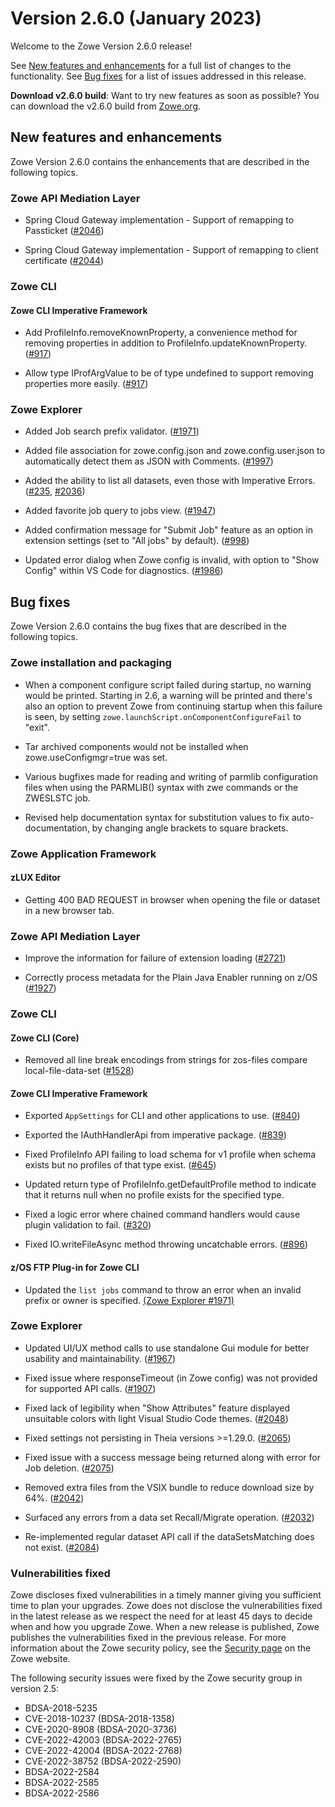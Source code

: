 # Version 2.6.0 (January 2023)

Welcome to the Zowe Version 2.6.0 release!

See [New features and enhancements](#new-features-and-enhancements) for a full list of changes to the functionality. See [Bug fixes](#bug-fixes) for a list of issues addressed in this release.

**Download v2.6.0 build**: Want to try new features as soon as possible? You can download the v2.6.0 build from [Zowe.org](https://www.zowe.org/download.html).

## New features and enhancements

Zowe Version 2.6.0 contains the enhancements that are described in the following topics.

### Zowe API Mediation Layer

* Spring Cloud Gateway implementation - Support of remapping to Passticket ([#2046](https://github.com/zowe/api-layer/issues/2046))

* Spring Cloud Gateway implementation - Support of remapping to client certificate ([#2044](https://github.com/zowe/api-layer/issues/2044))

### Zowe CLI

#### Zowe CLI Imperative Framework

- Add ProfileInfo.removeKnownProperty, a convenience method for removing properties in addition to ProfileInfo.updateKnownProperty. ([#917](https://github.com/zowe/imperative/issues/917))

- Allow type IProfArgValue to be of type undefined to support removing properties more easily. ([#917](https://github.com/zowe/imperative/issues/917))

### Zowe Explorer

- Added Job search prefix validator. ([#1971](https://github.com/zowe/vscode-extension-for-zowe/issues/1971))

- Added file association for zowe.config.json and zowe.config.user.json to automatically detect them as JSON with Comments. ([#1997](https://github.com/zowe/vscode-extension-for-zowe/issues/1997))

- Added the ability to list all datasets, even those with Imperative Errors. ([#235](https://github.com/zowe/vscode-extension-for-zowe/issues/235), [#2036](https://github.com/zowe/vscode-extension-for-zowe/issues/2036))

- Added favorite job query to jobs view. ([#1947](https://github.com/zowe/vscode-extension-for-zowe/issues/1947))

- Added confirmation message for "Submit Job" feature as an option in extension settings (set to "All jobs" by default). ([#998](https://github.com/zowe/vscode-extension-for-zowe/issues/998))

- Updated error dialog when Zowe config is invalid, with option to "Show Config" within VS Code for diagnostics. ([#1986](https://github.com/zowe/vscode-extension-for-zowe/issues/1986))

## Bug fixes

Zowe Version 2.6.0 contains the bug fixes that are described in the following topics.

### Zowe installation and packaging

- When a component configure script failed during startup, no warning would be printed. Starting in 2.6, a warning will be printed and there's also an option to prevent Zowe from continuing startup when this failure is seen, by setting `zowe.launchScript.onComponentConfigureFail` to "exit".

- Tar archived components would not be installed when zowe.useConfigmgr=true was set.

- Various bugfixes made for reading and writing of parmlib configuration files when using the PARMLIB() syntax with zwe commands or the ZWESLSTC job.

- Revised help documentation syntax for substitution values to fix auto-documentation, by changing angle brackets to square brackets.

### Zowe Application Framework

#### zLUX Editor

- Getting 400 BAD REQUEST in browser when opening the file or dataset in a new browser tab.

### Zowe API Mediation Layer

* Improve the information for failure of extension loading ([#2721](https://github.com/zowe/api-layer/pull/2721)) 

* Correctly process metadata for the Plain Java Enabler running on z/OS ([#1927](https://github.com/zowe/api-layer/issues/1927))
### Zowe CLI

#### Zowe CLI (Core)

- Removed all line break encodings from strings for zos-files compare local-file-data-set ([#1528](https://github.com/zowe/zowe-cli/issues/1528))

#### Zowe CLI Imperative Framework

- Exported `AppSettings` for CLI and other applications to use. ([#840](https://github.com/zowe/imperative/issues/840))

- Exported the IAuthHandlerApi from imperative package. ([#839](https://github.com/zowe/imperative/issues/839))

- Fixed ProfileInfo API failing to load schema for v1 profile when schema exists but no profiles of that type exist. ([#645](https://github.com/zowe/imperative/issues/645))

- Updated return type of ProfileInfo.getDefaultProfile method to indicate that it returns null when no profile exists for the specified type.

- Fixed a logic error where chained command handlers would cause plugin validation to fail. ([#320](https://github.com/zowe/imperative/issues/320))

- Fixed IO.writeFileAsync method throwing uncatchable errors. ([#896](https://github.com/zowe/imperative/issues/896))

#### z/OS FTP Plug-in for Zowe CLI

- Updated the `list jobs` command to throw an error when an invalid prefix or owner is specified. [(Zowe Explorer #1971)](https://github.com/zowe/vscode-extension-for-zowe/issues/1971)

### Zowe Explorer

- Updated UI/UX method calls to use standalone Gui module for better usability and maintainability. ([#1967](https://github.com/zowe/vscode-extension-for-zowe/issues/1967))

- Fixed issue where responseTimeout (in Zowe config) was not provided for supported API calls. ([#1907](https://github.com/zowe/vscode-extension-for-zowe/issues/1907))

- Fixed lack of legibility when "Show Attributes" feature displayed unsuitable colors with light Visual Studio Code themes. ([#2048](https://github.com/zowe/vscode-extension-for-zowe/issues/2048))

- Fixed settings not persisting in Theia versions >=1.29.0. ([#2065](https://github.com/zowe/vscode-extension-for-zowe/pull/2065))

- Fixed issue with a success message being returned along with error for Job deletion. ([#2075](https://github.com/zowe/vscode-extension-for-zowe/issues/2075))

- Removed extra files from the VSIX bundle to reduce download size by 64%. ([#2042](https://github.com/zowe/vscode-extension-for-zowe/pull/2042))

- Surfaced any errors from a data set Recall/Migrate operation. ([#2032](https://github.com/zowe/vscode-extension-for-zowe/issues/2032))

- Re-implemented regular dataset API call if the dataSetsMatching does not exist. ([#2084](https://github.com/zowe/vscode-extension-for-zowe/issues/2084))

### Vulnerabilities fixed

Zowe discloses fixed vulnerabilities in a timely manner giving you sufficient time to plan your upgrades. Zowe does not disclose the vulnerabilities fixed in the latest release as we respect the need for at least 45 days to decide when and how you upgrade Zowe. When a new release is published, Zowe publishes the vulnerabilities fixed in the previous release. For more information about the Zowe security policy, see the [Security page](https://www.zowe.org/security.html) on the Zowe website.

The following security issues were fixed by the Zowe security group in version 2.5:

- BDSA-2018-5235
- CVE-2018-10237 (BDSA-2018-1358)
- CVE-2020-8908 (BDSA-2020-3736)
- CVE-2022-42003 (BDSA-2022-2765)
- CVE-2022-42004 (BDSA-2022-2768)
- CVE-2022-38752 (BDSA-2022-2590)
- BDSA-2022-2584
- BDSA-2022-2585
- BDSA-2022-2586
